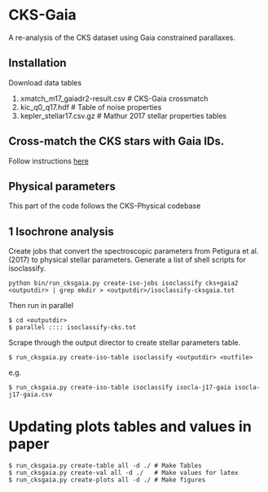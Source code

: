 # CKS-Gaia

A re-analysis of the CKS dataset using Gaia constrained parallaxes.

## Installation

Download data tables

1. xmatch_m17_gaiadr2-result.csv # CKS-Gaia crossmatch
2. kic_q0_q17.hdf # Table of noise properties
3. kepler_stellar17.csv.gz # Mathur 2017 stellar properties tables


## Cross-match the CKS stars with Gaia IDs.

Follow instructions [here](docs/gaia-xmatch.md)

## Physical parameters

This part of the code follows the CKS-Physical codebase

## 1 Isochrone analysis

Create jobs that convert the spectroscopic parameters from Petigura et
al. (2017) to physical stellar parameters. Generate a list of shell scripts
for isoclassify.

```
python bin/run_cksgaia.py create-iso-jobs isoclassify cks+gaia2 <outputdir> | grep mkdir > <outputdir>/isoclassify-cksgaia.tot
```

Then run in parallel

```
$ cd <outputdir>
$ parallel :::: isoclassify-cks.tot
```

Scrape through the output director to create stellar parameters table.

```
$ run_cksgaia.py create-iso-table isoclassify <outputdir> <outfile>
```
e.g.
```
$ run_cksgaia.py create-iso-table isoclassify isocla-j17-gaia isocla-j17-gaia.csv
```


# Updating plots tables and values in paper
```
$ run_cksgaia.py create-table all -d ./ # Make Tables
$ run_cksgaia.py create-val all -d ./   # Make values for latex
$ run_cksgaia.py create-plots all -d ./ # Make figures
```
